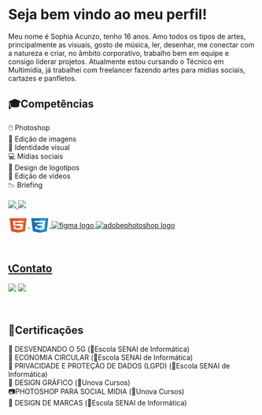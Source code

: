 <h1>Seja bem vindo ao meu perfil!</h1>
<p>Meu nome é Sophia Acunzo, tenho 16 anos. Amo todos os tipos de artes, principalmente as visuais, gosto de música, ler, desenhar, me conectar com a natureza e criar, no âmbito corporativo, trabalho bem em equipe e consigo liderar projetos. Atualmente estou cursando o Técnico em Multimidia, já trabalhei com freelancer fazendo artes para mídias sociais, cartazes e panfletos.</p>

<div>
  <h2>🎓Competências</h2>
 🖱️  Photoshop<br>
 🌄  Edição de imagens<br>
 📸  Identidade visual<br>
 💻  Mídias sociais<br>
 📲  Design de logotipos<br>
 🎥  Edição de vídeos<br>
 📉 Briefing <br>
</div>

<br>

<div>
  <a href="https://github.com/SophiAcunzo07">
  <img height="180em" src="https://github-readme-stats.vercel.app/api?username=SophiAcunzo07&show_icons=true&theme=dark&include_all_commits=true&count_private=true"/>
  <img height="180em" src="https://github-readme-stats.vercel.app/api/top-langs/?username=SophiAcunzo07&layout=compact&langs_count=7&theme=dark"/>
</div>

<div style="display: inline_block"><br>
  <img align="center" alt="Tadeu-HTML" height="30" width="40" src="https://raw.githubusercontent.com/devicons/devicon/master/icons/html5/html5-original.svg">
  <img align="center" alt="Tadeu-CSS" height="30" width="40" src="https://raw.githubusercontent.com/devicons/devicon/master/icons/css3/css3-original.svg">
  <img align="center"  alt="figma logo" height="30" width="40" src="https://cdn.jsdelivr.net/gh/devicons/devicon/icons/figma/figma-original.svg"/>
  <img align="center"  alt="adobephotoshop logo" height="30" width="40"src="https://skillicons.dev/icons?i=ps" height="40"/>

   <p>


</p>
</div>

<br>
<div>
  <h2>📞Contato</h2>
  <a href="https://www.linkedin.com/in/sophia-acunzo-85b8032bb/" target="_blank"><img src="https://img.shields.io/badge/LinkedIn-0077B5?style=for-the-badge&logo=linkedin&logoColor=white"/></a>
  <a href="mailto:sophiaacunzo@gmail.com" target="_blank"><img src="https://img.shields.io/badge/Gmail-D14836?style=for-the-badge&logo=gmail&logoColor=white"/></a>
</div>
  <br>

  <br>
  <div>
    <h2>📑Certificações</h2>
    🛜 DESVENDANDO O 5G (📍Escola SENAI de Informática) <br>
    💸 ECONOMIA CIRCULAR (📍Escola SENAI de Informática)<br>
    🔐 PRIVACIDADE E PROTEÇÃO DE DADOS (LGPD) (📍Escola SENAI de Informática)<br>
    🧩 DESIGN GRÁFICO (📍Unova Cursos)<br>
    📷PHOTOSHOP PARA SOCIAL MIDIA (📍Unova Cursos)<br>
    📱 DESIGN DE MARCAS (📍Escola SENAI de Informática)<br>
  </div>
